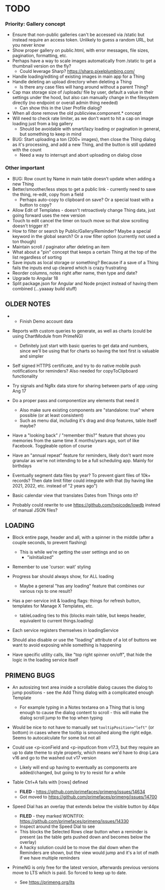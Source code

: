 # TODO
### Priority: Gallery concept
- Ensure that non-public galleries can't be accessed via /static but instead require an access token. Unlikely to guess a random URL, but you never know
- Show proper gallery on public.html, with error messages, file sizes, pagination, formatting, etc.
- Perhaps have a way to scale images automatically from /static to get a thumbnail version on the fly?
  - Could leverage Sharp? https://sharp.pixelplumbing.com/
- Handle loading/editing of existing images in main app for a Thing
- Handle deleting an upload directory when deleting a Thing
  - Is there any case files will hang around without a parent Thing?
- Cap max storage size of /uploads/ file by user, default a value in their settings under the hood, but also can manually change in the filesystem directly (no endpoint or overall admin thing needed)
  - Can show this in the User Profile dialog?
- When all done remove the old publicview.component.* concept
- Will need to check rate limiter, as we don't want to hit a cap on image loading just from a big gallery
  - Should be avoidable with smart/lazy loading or pagination in general, but something to keep in mind
- BUG: Start uploading a ton (200+ images), then close the Thing dialog as it's processing, and add a new Thing, and the button is still updated with the count
  - Need a way to interrupt and abort uploading on dialog close

### Other important
- BUG: Row count by Name in main table doesn't update when adding a new Thing
- Better/smoother/less steps to get a public link - currently need to save the thing, re-edit, copy from a field
  - Perhaps auto-copy to clipboard on save? Or a special toast with a button to copy?
- Allow Edit of Templates - doesn't retroactively change Thing data, just going forward uses the new version
- Touch to edit cancel the timer on touch move so that slow scrolling doesn't trigger it?
- How to filter or search by Public/Gallery/Reminder? Maybe a special keyword in the global search? Or a row filter option (currently not used a ton though)
- Maintain scroll / paginator after deleting an item
- What about a "pin" concept that keeps a certain Thing at the top of the list regardless of sorting
- Save inputs as local storage or something? Because if a save of a Thing fails the inputs end up cleared which is crazy frustrating
- Reorder columns, notes right after name, then type and date?
- Upgrade to Angular 18
- Split package.json for Angular and Node project instead of having them combined (...yaaaay build stuff)

## OLDER NOTES
- * Finish Demo account data

- Reports with custom queries to generate, as well as charts (could be using ChartModule from PrimeNG)
  - Definitely just start with basic queries to get data and numbers, since we'll be using that for charts so having the text first is valuable and simpler
- Self signed HTTPS certificate, and try to do native mobile push notifications for reminders? Also needed for copyToClipboard functionality

- Try signals and NgRx data store for sharing between parts of app using Ang 17
- Do a proper pass and componentize any elements that need it
  - Also make sure existing components are "standalone: true" where possible (or at least consistent)
  - Such as menu dial, including it's drag and drop features, table itself maybe?
- Have a "looking back" / "remember this?" feature that shows you memories from the same time X months/years ago, sort of like Facebook. Toggleable option of course
- Have an "annual repeat" feature for reminders, likely don't want more granular as we're not intending to be a full scheduling app. Mainly for birthdays
- Eventually segment data files by year? To prevent giant files of 10k+ records? Then date limit filter could integrate with that (by having like 2021, 2022, etc. instead of "2 years ago")
- Basic calendar view that translates Dates from Things onto it?
- Probably could rewrite to use https://github.com/typicode/lowdb instead of manual JSON files?

## LOADING
- Block entire page, header and all, with a spinner in the middle (after a couple seconds, to prevent flashing)
  - This is while we're getting the user settings and so on
    - "isInitialized"
- Remember to use 'cursor: wait' styling

- Progress bar should always show, for ALL loading
  - Maybe a general "has any loading" feature that combines our various rxjs to one result?

- Has a per-service init & loading flags: things for refresh button, templates for Manage X Templates, etc.
  - tableLoading ties to this (blocks main table, but keeps header, equivalent to current things.loading)
- Each service registers themselves in loadingService

- Should also disable or use the "loading" attribute of a lot of buttons we want to avoid exposing while something is happening

- Have specific utility calls, like "top right spinner on/off", that hide the logic in the loading service itself

## PRIMENG BUGS
- An autosizing text area inside a scrollable dialog causes the dialog to jump positions - see the Add Thing dialog with a complicated enough Template
  - For example typing in a Notes textarea on a Thing that is long enough to cause the dialog content to scroll - this will make the dialog scroll jump to the top when typing

- Would be nice to not have to manually set `tooltipPosition="left"` (or bottom) in cases where the tooltip is smooshed along the right edge. Seems to autocalculate for some but not all

- Could use <p-iconField and <p-inputIcon from v17.3, but they require an up to date theme to style properly, which means we'd have to drop Lara v16 and go to the washed out v17 version
  - Likely will end up having to eventually as components are added/changed, but going to try to resist for a while

- Table Ctrl+A fails with [rows] defined
  - **FILED** - https://github.com/primefaces/primeng/issues/14634
  - Got moved to https://github.com/primefaces/primeng/issues/14700

- Speed Dial has an overlay that extends below the visible button by 44px
  - **FILED** - they marked WONTFIX: https://github.com/primefaces/primeng/issues/14330
  - Inspect around the Speed Dial to see
  - This blocks the Selected Rows clear button when a reminder is present (as the table gets pushed down and becomes below the overlay)
  - A hacky solution could be to move the dial down when the Reminders are shown, but the view would jump and it's a lot of math if we have multiple reminders

- PrimeNG is only free for the latest version, afterwards previous versions move to LTS which is paid. So forced to keep up to date.
  - See https://primeng.org/lts
